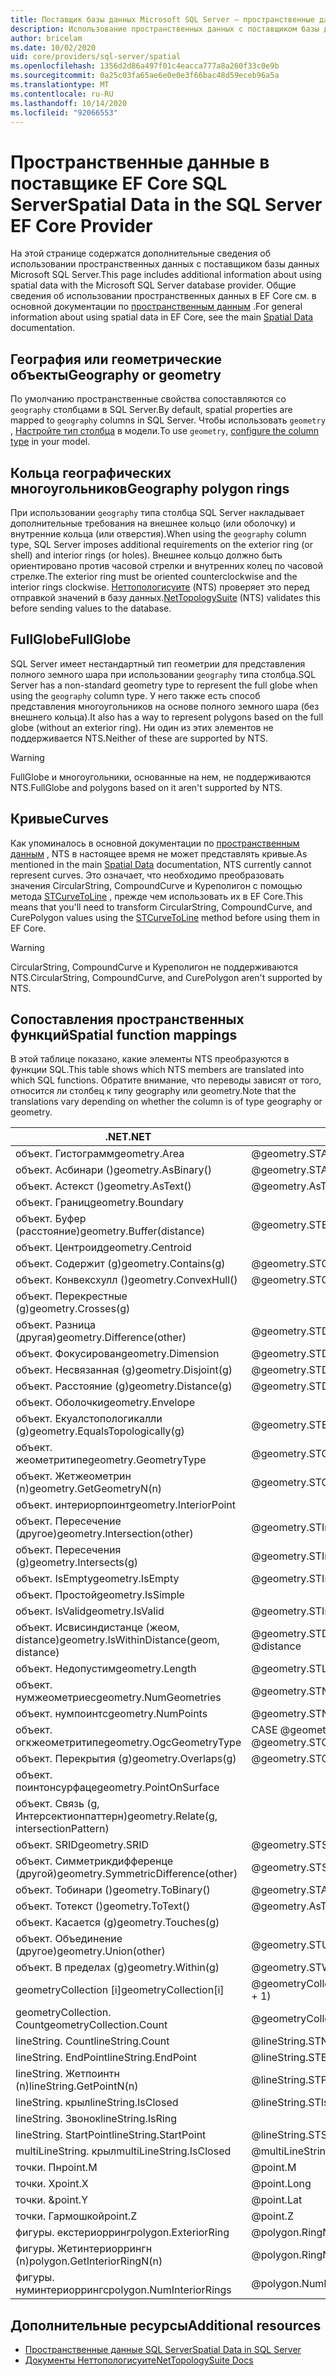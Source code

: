 ```yaml
---
title: Поставщик базы данных Microsoft SQL Server — пространственные данные EF Core
description: Использование пространственных данных с поставщиком базы данных Entity Framework Core Microsoft SQL Server
author: bricelam
ms.date: 10/02/2020
uid: core/providers/sql-server/spatial
ms.openlocfilehash: 1356d2d86a497f01c4eacca777a8a260f33c0e9b
ms.sourcegitcommit: 0a25c03fa65ae6e0e0e3f66bac48d59eceb96a5a
ms.translationtype: MT
ms.contentlocale: ru-RU
ms.lasthandoff: 10/14/2020
ms.locfileid: "92066553"
---
```

# <a name="spatial-data-in-the-sql-server-ef-core-provider"></a><span data-ttu-id="1e572-103">Пространственные данные в поставщике EF Core SQL Server</span><span class="sxs-lookup"><span data-stu-id="1e572-103">Spatial Data in the SQL Server EF Core Provider</span></span>

<span data-ttu-id="1e572-104">На этой странице содержатся дополнительные сведения об использовании пространственных данных с поставщиком базы данных Microsoft SQL Server.</span><span class="sxs-lookup"><span data-stu-id="1e572-104">This page includes additional information about using spatial data with the Microsoft SQL Server database provider.</span></span> <span data-ttu-id="1e572-105">Общие сведения об использовании пространственных данных в EF Core см. в основной документации по [пространственным данным](xref:core/modeling/spatial) .</span><span class="sxs-lookup"><span data-stu-id="1e572-105">For general information about using spatial data in EF Core, see the main [Spatial Data](xref:core/modeling/spatial) documentation.</span></span>

## <a name="geography-or-geometry"></a><span data-ttu-id="1e572-106">География или геометрические объекты</span><span class="sxs-lookup"><span data-stu-id="1e572-106">Geography or geometry</span></span>

<span data-ttu-id="1e572-107">По умолчанию пространственные свойства сопоставляются со `geography` столбцами в SQL Server.</span><span class="sxs-lookup"><span data-stu-id="1e572-107">By default, spatial properties are mapped to `geography` columns in SQL Server.</span></span> <span data-ttu-id="1e572-108">Чтобы использовать `geometry` , [Настройте тип столбца](xref:core/modeling/entity-properties#column-data-types) в модели.</span><span class="sxs-lookup"><span data-stu-id="1e572-108">To use `geometry`, [configure the column type](xref:core/modeling/entity-properties#column-data-types) in your model.</span></span>

## <a name="geography-polygon-rings"></a><span data-ttu-id="1e572-109">Кольца географических многоугольников</span><span class="sxs-lookup"><span data-stu-id="1e572-109">Geography polygon rings</span></span>

<span data-ttu-id="1e572-110">При использовании `geography` типа столбца SQL Server накладывает дополнительные требования на внешнее кольцо (или оболочку) и внутренние кольца (или отверстия).</span><span class="sxs-lookup"><span data-stu-id="1e572-110">When using the `geography` column type, SQL Server imposes additional requirements on the exterior ring (or shell) and interior rings (or holes).</span></span> <span data-ttu-id="1e572-111">Внешнее кольцо должно быть ориентировано против часовой стрелки и внутренних колец по часовой стрелке.</span><span class="sxs-lookup"><span data-stu-id="1e572-111">The exterior ring must be oriented counterclockwise and the interior rings clockwise.</span></span> <span data-ttu-id="1e572-112">[Неттопологисуите](https://nettopologysuite.github.io/NetTopologySuite/) (NTS) проверяет это перед отправкой значений в базу данных.</span><span class="sxs-lookup"><span data-stu-id="1e572-112">[NetTopologySuite](https://nettopologysuite.github.io/NetTopologySuite/) (NTS) validates this before sending values to the database.</span></span>

## <a name="fullglobe"></a><span data-ttu-id="1e572-113">FullGlobe</span><span class="sxs-lookup"><span data-stu-id="1e572-113">FullGlobe</span></span>

<span data-ttu-id="1e572-114">SQL Server имеет нестандартный тип геометрии для представления полного земного шара при использовании `geography` типа столбца.</span><span class="sxs-lookup"><span data-stu-id="1e572-114">SQL Server has a non-standard geometry type to represent the full globe when using the `geography` column type.</span></span> <span data-ttu-id="1e572-115">У него также есть способ представления многоугольников на основе полного земного шара (без внешнего кольца).</span><span class="sxs-lookup"><span data-stu-id="1e572-115">It also has a way to represent polygons based on the full globe (without an exterior ring).</span></span> <span data-ttu-id="1e572-116">Ни один из этих элементов не поддерживается NTS.</span><span class="sxs-lookup"><span data-stu-id="1e572-116">Neither of these are supported by NTS.</span></span>

> [!WARNING]
> <span data-ttu-id="1e572-117">FullGlobe и многоугольники, основанные на нем, не поддерживаются NTS.</span><span class="sxs-lookup"><span data-stu-id="1e572-117">FullGlobe and polygons based on it aren't supported by NTS.</span></span>

## <a name="curves"></a><span data-ttu-id="1e572-118">Кривые</span><span class="sxs-lookup"><span data-stu-id="1e572-118">Curves</span></span>

<span data-ttu-id="1e572-119">Как упоминалось в основной документации по [пространственным данным](xref:core/modeling/spatial) , NTS в настоящее время не может представлять кривые.</span><span class="sxs-lookup"><span data-stu-id="1e572-119">As mentioned in the main [Spatial Data](xref:core/modeling/spatial) documentation, NTS currently cannot represent curves.</span></span> <span data-ttu-id="1e572-120">Это означает, что необходимо преобразовать значения CircularString, CompoundCurve и Куреполигон с помощью метода [STCurveToLine](/sql/t-sql/spatial-geography/stcurvetoline-geography-data-type) , прежде чем использовать их в EF Core.</span><span class="sxs-lookup"><span data-stu-id="1e572-120">This means that you'll need to transform CircularString, CompoundCurve, and CurePolygon values using the [STCurveToLine](/sql/t-sql/spatial-geography/stcurvetoline-geography-data-type) method before using them in EF Core.</span></span>

> [!WARNING]
> <span data-ttu-id="1e572-121">CircularString, CompoundCurve и Куреполигон не поддерживаются NTS.</span><span class="sxs-lookup"><span data-stu-id="1e572-121">CircularString, CompoundCurve, and CurePolygon aren't supported by NTS.</span></span>

## <a name="spatial-function-mappings"></a><span data-ttu-id="1e572-122">Сопоставления пространственных функций</span><span class="sxs-lookup"><span data-stu-id="1e572-122">Spatial function mappings</span></span>

<span data-ttu-id="1e572-123">В этой таблице показано, какие элементы NTS преобразуются в функции SQL.</span><span class="sxs-lookup"><span data-stu-id="1e572-123">This table shows which NTS members are translated into which SQL functions.</span></span> <span data-ttu-id="1e572-124">Обратите внимание, что переводы зависят от того, относится ли столбец к типу geography или geometry.</span><span class="sxs-lookup"><span data-stu-id="1e572-124">Note that the translations vary depending on whether the column is of type geography or geometry.</span></span>

<span data-ttu-id="1e572-125">.NET</span><span class="sxs-lookup"><span data-stu-id="1e572-125">.NET</span></span>                                      | <span data-ttu-id="1e572-126">SQL (география)</span><span class="sxs-lookup"><span data-stu-id="1e572-126">SQL (geography)</span></span>                                              | <span data-ttu-id="1e572-127">SQL (геометрия)</span><span class="sxs-lookup"><span data-stu-id="1e572-127">SQL (geometry)</span></span>
----------------------------------------- | ------------------------------------------------------------ | --------------
<span data-ttu-id="1e572-128">объект. Гистограмм</span><span class="sxs-lookup"><span data-stu-id="1e572-128">geometry.Area</span></span>                             | <span data-ttu-id="1e572-129">@geometry.STArea()</span><span class="sxs-lookup"><span data-stu-id="1e572-129">@geometry.STArea()</span></span>                                           | <span data-ttu-id="1e572-130">@geometry.STArea()</span><span class="sxs-lookup"><span data-stu-id="1e572-130">@geometry.STArea()</span></span>
<span data-ttu-id="1e572-131">объект. Асбинари ()</span><span class="sxs-lookup"><span data-stu-id="1e572-131">geometry.AsBinary()</span></span>                       | <span data-ttu-id="1e572-132">@geometry.STAsBinary()</span><span class="sxs-lookup"><span data-stu-id="1e572-132">@geometry.STAsBinary()</span></span>                                       | <span data-ttu-id="1e572-133">@geometry.STAsBinary()</span><span class="sxs-lookup"><span data-stu-id="1e572-133">@geometry.STAsBinary()</span></span>
<span data-ttu-id="1e572-134">объект. Астекст ()</span><span class="sxs-lookup"><span data-stu-id="1e572-134">geometry.AsText()</span></span>                         | <span data-ttu-id="1e572-135">@geometry.AsTextZM()</span><span class="sxs-lookup"><span data-stu-id="1e572-135">@geometry.AsTextZM()</span></span>                                         | <span data-ttu-id="1e572-136">@geometry.AsTextZM()</span><span class="sxs-lookup"><span data-stu-id="1e572-136">@geometry.AsTextZM()</span></span>
<span data-ttu-id="1e572-137">объект. Границ</span><span class="sxs-lookup"><span data-stu-id="1e572-137">geometry.Boundary</span></span>                         |                                                              | <span data-ttu-id="1e572-138">@geometry.STBoundary()</span><span class="sxs-lookup"><span data-stu-id="1e572-138">@geometry.STBoundary()</span></span>
<span data-ttu-id="1e572-139">объект. Буфер (расстояние)</span><span class="sxs-lookup"><span data-stu-id="1e572-139">geometry.Buffer(distance)</span></span>                 | <span data-ttu-id="1e572-140">@geometry.STBuffer(@distance)</span><span class="sxs-lookup"><span data-stu-id="1e572-140">@geometry.STBuffer(@distance)</span></span>                                | <span data-ttu-id="1e572-141">@geometry.STBuffer(@distance)</span><span class="sxs-lookup"><span data-stu-id="1e572-141">@geometry.STBuffer(@distance)</span></span>
<span data-ttu-id="1e572-142">объект. Центроид</span><span class="sxs-lookup"><span data-stu-id="1e572-142">geometry.Centroid</span></span>                         |                                                              | <span data-ttu-id="1e572-143">@geometry.STCentroid()</span><span class="sxs-lookup"><span data-stu-id="1e572-143">@geometry.STCentroid()</span></span>
<span data-ttu-id="1e572-144">объект. Содержит (g)</span><span class="sxs-lookup"><span data-stu-id="1e572-144">geometry.Contains(g)</span></span>                      | <span data-ttu-id="1e572-145">@geometry.STContains(@g)</span><span class="sxs-lookup"><span data-stu-id="1e572-145">@geometry.STContains(@g)</span></span>                                     | <span data-ttu-id="1e572-146">@geometry.STContains(@g)</span><span class="sxs-lookup"><span data-stu-id="1e572-146">@geometry.STContains(@g)</span></span>
<span data-ttu-id="1e572-147">объект. Конвексхулл ()</span><span class="sxs-lookup"><span data-stu-id="1e572-147">geometry.ConvexHull()</span></span>                     | <span data-ttu-id="1e572-148">@geometry.STConvexHull()</span><span class="sxs-lookup"><span data-stu-id="1e572-148">@geometry.STConvexHull()</span></span>                                     | <span data-ttu-id="1e572-149">@geometry.STConvexHull()</span><span class="sxs-lookup"><span data-stu-id="1e572-149">@geometry.STConvexHull()</span></span>
<span data-ttu-id="1e572-150">объект. Перекрестные (g)</span><span class="sxs-lookup"><span data-stu-id="1e572-150">geometry.Crosses(g)</span></span>                       |                                                              | <span data-ttu-id="1e572-151">@geometry.STCrosses(@g)</span><span class="sxs-lookup"><span data-stu-id="1e572-151">@geometry.STCrosses(@g)</span></span>
<span data-ttu-id="1e572-152">объект. Разница (другая)</span><span class="sxs-lookup"><span data-stu-id="1e572-152">geometry.Difference(other)</span></span>                | <span data-ttu-id="1e572-153">@geometry.STDifference(@other)</span><span class="sxs-lookup"><span data-stu-id="1e572-153">@geometry.STDifference(@other)</span></span>                               | <span data-ttu-id="1e572-154">@geometry.STDifference(@other)</span><span class="sxs-lookup"><span data-stu-id="1e572-154">@geometry.STDifference(@other)</span></span>
<span data-ttu-id="1e572-155">объект. Фокусирован</span><span class="sxs-lookup"><span data-stu-id="1e572-155">geometry.Dimension</span></span>                        | <span data-ttu-id="1e572-156">@geometry.STDimension()</span><span class="sxs-lookup"><span data-stu-id="1e572-156">@geometry.STDimension()</span></span>                                      | <span data-ttu-id="1e572-157">@geometry.STDimension()</span><span class="sxs-lookup"><span data-stu-id="1e572-157">@geometry.STDimension()</span></span>
<span data-ttu-id="1e572-158">объект. Несвязанная (g)</span><span class="sxs-lookup"><span data-stu-id="1e572-158">geometry.Disjoint(g)</span></span>                      | <span data-ttu-id="1e572-159">@geometry.STDisjoint(@g)</span><span class="sxs-lookup"><span data-stu-id="1e572-159">@geometry.STDisjoint(@g)</span></span>                                     | <span data-ttu-id="1e572-160">@geometry.STDisjoint(@g)</span><span class="sxs-lookup"><span data-stu-id="1e572-160">@geometry.STDisjoint(@g)</span></span>
<span data-ttu-id="1e572-161">объект. Расстояние (g)</span><span class="sxs-lookup"><span data-stu-id="1e572-161">geometry.Distance(g)</span></span>                      | <span data-ttu-id="1e572-162">@geometry.STDistance(@g)</span><span class="sxs-lookup"><span data-stu-id="1e572-162">@geometry.STDistance(@g)</span></span>                                     | <span data-ttu-id="1e572-163">@geometry.STDistance(@g)</span><span class="sxs-lookup"><span data-stu-id="1e572-163">@geometry.STDistance(@g)</span></span>
<span data-ttu-id="1e572-164">объект. Оболочки</span><span class="sxs-lookup"><span data-stu-id="1e572-164">geometry.Envelope</span></span>                         |                                                              | <span data-ttu-id="1e572-165">@geometry.STEnvelope()</span><span class="sxs-lookup"><span data-stu-id="1e572-165">@geometry.STEnvelope()</span></span>
<span data-ttu-id="1e572-166">объект. Екуалстопологикалли (g)</span><span class="sxs-lookup"><span data-stu-id="1e572-166">geometry.EqualsTopologically(g)</span></span>           | <span data-ttu-id="1e572-167">@geometry.STEquals(@g)</span><span class="sxs-lookup"><span data-stu-id="1e572-167">@geometry.STEquals(@g)</span></span>                                       | <span data-ttu-id="1e572-168">@geometry.STEquals(@g)</span><span class="sxs-lookup"><span data-stu-id="1e572-168">@geometry.STEquals(@g)</span></span>
<span data-ttu-id="1e572-169">объект. жеометритипе</span><span class="sxs-lookup"><span data-stu-id="1e572-169">geometry.GeometryType</span></span>                     | <span data-ttu-id="1e572-170">@geometry.STGeometryType()</span><span class="sxs-lookup"><span data-stu-id="1e572-170">@geometry.STGeometryType()</span></span>                                   | <span data-ttu-id="1e572-171">@geometry.STGeometryType()</span><span class="sxs-lookup"><span data-stu-id="1e572-171">@geometry.STGeometryType()</span></span>
<span data-ttu-id="1e572-172">объект. Жетжеометрин (n)</span><span class="sxs-lookup"><span data-stu-id="1e572-172">geometry.GetGeometryN(n)</span></span>                  | <span data-ttu-id="1e572-173">@geometry.STGeometryN( @n + 1)</span><span class="sxs-lookup"><span data-stu-id="1e572-173">@geometry.STGeometryN(@n + 1)</span></span>                                | <span data-ttu-id="1e572-174">@geometry.STGeometryN( @n + 1)</span><span class="sxs-lookup"><span data-stu-id="1e572-174">@geometry.STGeometryN(@n + 1)</span></span>
<span data-ttu-id="1e572-175">объект. интериорпоинт</span><span class="sxs-lookup"><span data-stu-id="1e572-175">geometry.InteriorPoint</span></span>                    |                                                              | <span data-ttu-id="1e572-176">@geometry.STPointOnSurface()</span><span class="sxs-lookup"><span data-stu-id="1e572-176">@geometry.STPointOnSurface()</span></span>
<span data-ttu-id="1e572-177">объект. Пересечение (другое)</span><span class="sxs-lookup"><span data-stu-id="1e572-177">geometry.Intersection(other)</span></span>              | <span data-ttu-id="1e572-178">@geometry.STIntersection(@other)</span><span class="sxs-lookup"><span data-stu-id="1e572-178">@geometry.STIntersection(@other)</span></span>                             | <span data-ttu-id="1e572-179">@geometry.STIntersection(@other)</span><span class="sxs-lookup"><span data-stu-id="1e572-179">@geometry.STIntersection(@other)</span></span>
<span data-ttu-id="1e572-180">объект. Пересечения (g)</span><span class="sxs-lookup"><span data-stu-id="1e572-180">geometry.Intersects(g)</span></span>                    | <span data-ttu-id="1e572-181">@geometry.STIntersects(@g)</span><span class="sxs-lookup"><span data-stu-id="1e572-181">@geometry.STIntersects(@g)</span></span>                                   | <span data-ttu-id="1e572-182">@geometry.STIntersects(@g)</span><span class="sxs-lookup"><span data-stu-id="1e572-182">@geometry.STIntersects(@g)</span></span>
<span data-ttu-id="1e572-183">объект. IsEmpty</span><span class="sxs-lookup"><span data-stu-id="1e572-183">geometry.IsEmpty</span></span>                          | <span data-ttu-id="1e572-184">@geometry.STIsEmpty()</span><span class="sxs-lookup"><span data-stu-id="1e572-184">@geometry.STIsEmpty()</span></span>                                        | <span data-ttu-id="1e572-185">@geometry.STIsEmpty()</span><span class="sxs-lookup"><span data-stu-id="1e572-185">@geometry.STIsEmpty()</span></span>
<span data-ttu-id="1e572-186">объект. Простой</span><span class="sxs-lookup"><span data-stu-id="1e572-186">geometry.IsSimple</span></span>                         |                                                              | <span data-ttu-id="1e572-187">@geometry.STIsSimple()</span><span class="sxs-lookup"><span data-stu-id="1e572-187">@geometry.STIsSimple()</span></span>
<span data-ttu-id="1e572-188">объект. IsValid</span><span class="sxs-lookup"><span data-stu-id="1e572-188">geometry.IsValid</span></span>                          | <span data-ttu-id="1e572-189">@geometry.STIsValid()</span><span class="sxs-lookup"><span data-stu-id="1e572-189">@geometry.STIsValid()</span></span>                                        | <span data-ttu-id="1e572-190">@geometry.STIsValid()</span><span class="sxs-lookup"><span data-stu-id="1e572-190">@geometry.STIsValid()</span></span>
<span data-ttu-id="1e572-191">объект. Исвисиндистанце (жеом, distance)</span><span class="sxs-lookup"><span data-stu-id="1e572-191">geometry.IsWithinDistance(geom, distance)</span></span> | <span data-ttu-id="1e572-192">@geometry.STDistance( @geom ) <= @distance</span><span class="sxs-lookup"><span data-stu-id="1e572-192">@geometry.STDistance(@geom) <= @distance</span></span>                     | <span data-ttu-id="1e572-193">@geometry.STDistance( @geom ) <= @distance</span><span class="sxs-lookup"><span data-stu-id="1e572-193">@geometry.STDistance(@geom) <= @distance</span></span>
<span data-ttu-id="1e572-194">объект. Недопустим</span><span class="sxs-lookup"><span data-stu-id="1e572-194">geometry.Length</span></span>                           | <span data-ttu-id="1e572-195">@geometry.STLength()</span><span class="sxs-lookup"><span data-stu-id="1e572-195">@geometry.STLength()</span></span>                                         | <span data-ttu-id="1e572-196">@geometry.STLength()</span><span class="sxs-lookup"><span data-stu-id="1e572-196">@geometry.STLength()</span></span>
<span data-ttu-id="1e572-197">объект. нумжеометриес</span><span class="sxs-lookup"><span data-stu-id="1e572-197">geometry.NumGeometries</span></span>                    | <span data-ttu-id="1e572-198">@geometry.STNumGeometries()</span><span class="sxs-lookup"><span data-stu-id="1e572-198">@geometry.STNumGeometries()</span></span>                                  | <span data-ttu-id="1e572-199">@geometry.STNumGeometries()</span><span class="sxs-lookup"><span data-stu-id="1e572-199">@geometry.STNumGeometries()</span></span>
<span data-ttu-id="1e572-200">объект. нумпоинтс</span><span class="sxs-lookup"><span data-stu-id="1e572-200">geometry.NumPoints</span></span>                        | <span data-ttu-id="1e572-201">@geometry.STNumPoints()</span><span class="sxs-lookup"><span data-stu-id="1e572-201">@geometry.STNumPoints()</span></span>                                      | <span data-ttu-id="1e572-202">@geometry.STNumPoints()</span><span class="sxs-lookup"><span data-stu-id="1e572-202">@geometry.STNumPoints()</span></span>
<span data-ttu-id="1e572-203">объект. огкжеометритипе</span><span class="sxs-lookup"><span data-stu-id="1e572-203">geometry.OgcGeometryType</span></span>                  | <span data-ttu-id="1e572-204">CASE @geometry.STGeometryType (), когда н'поинт ' then 1... КОНЦЕ</span><span class="sxs-lookup"><span data-stu-id="1e572-204">CASE @geometry.STGeometryType() WHEN N'Point' THEN 1 ... END</span></span> | <span data-ttu-id="1e572-205">CASE @geometry.STGeometryType (), когда н'поинт ' then 1... КОНЦЕ</span><span class="sxs-lookup"><span data-stu-id="1e572-205">CASE @geometry.STGeometryType() WHEN N'Point' THEN 1 ... END</span></span>
<span data-ttu-id="1e572-206">объект. Перекрытия (g)</span><span class="sxs-lookup"><span data-stu-id="1e572-206">geometry.Overlaps(g)</span></span>                      | <span data-ttu-id="1e572-207">@geometry.STOverlaps(@g)</span><span class="sxs-lookup"><span data-stu-id="1e572-207">@geometry.STOverlaps(@g)</span></span>                                     | <span data-ttu-id="1e572-208">@geometry.STOverlaps(@g)</span><span class="sxs-lookup"><span data-stu-id="1e572-208">@geometry.STOverlaps(@g)</span></span>
<span data-ttu-id="1e572-209">объект. поинтонсурфаце</span><span class="sxs-lookup"><span data-stu-id="1e572-209">geometry.PointOnSurface</span></span>                   |                                                              | <span data-ttu-id="1e572-210">@geometry.STPointOnSurface()</span><span class="sxs-lookup"><span data-stu-id="1e572-210">@geometry.STPointOnSurface()</span></span>
<span data-ttu-id="1e572-211">объект. Связь (g, Интерсектионпаттерн)</span><span class="sxs-lookup"><span data-stu-id="1e572-211">geometry.Relate(g, intersectionPattern)</span></span>   |                                                              | <span data-ttu-id="1e572-212">@geometry.STRelate(@g, @intersectionPattern)</span><span class="sxs-lookup"><span data-stu-id="1e572-212">@geometry.STRelate(@g, @intersectionPattern)</span></span>
<span data-ttu-id="1e572-213">объект. SRID</span><span class="sxs-lookup"><span data-stu-id="1e572-213">geometry.SRID</span></span>                             | @geometry.STSrid                                             | @geometry.STSrid
<span data-ttu-id="1e572-214">объект. Симметрикдифференце (другой)</span><span class="sxs-lookup"><span data-stu-id="1e572-214">geometry.SymmetricDifference(other)</span></span>       | <span data-ttu-id="1e572-215">@geometry.STSymDifference(@other)</span><span class="sxs-lookup"><span data-stu-id="1e572-215">@geometry.STSymDifference(@other)</span></span>                            | <span data-ttu-id="1e572-216">@geometry.STSymDifference(@other)</span><span class="sxs-lookup"><span data-stu-id="1e572-216">@geometry.STSymDifference(@other)</span></span>
<span data-ttu-id="1e572-217">объект. Тобинари ()</span><span class="sxs-lookup"><span data-stu-id="1e572-217">geometry.ToBinary()</span></span>                       | <span data-ttu-id="1e572-218">@geometry.STAsBinary()</span><span class="sxs-lookup"><span data-stu-id="1e572-218">@geometry.STAsBinary()</span></span>                                       | <span data-ttu-id="1e572-219">@geometry.STAsBinary()</span><span class="sxs-lookup"><span data-stu-id="1e572-219">@geometry.STAsBinary()</span></span>
<span data-ttu-id="1e572-220">объект. Тотекст ()</span><span class="sxs-lookup"><span data-stu-id="1e572-220">geometry.ToText()</span></span>                         | <span data-ttu-id="1e572-221">@geometry.AsTextZM()</span><span class="sxs-lookup"><span data-stu-id="1e572-221">@geometry.AsTextZM()</span></span>                                         | <span data-ttu-id="1e572-222">@geometry.AsTextZM()</span><span class="sxs-lookup"><span data-stu-id="1e572-222">@geometry.AsTextZM()</span></span>
<span data-ttu-id="1e572-223">объект. Касается (g)</span><span class="sxs-lookup"><span data-stu-id="1e572-223">geometry.Touches(g)</span></span>                       |                                                              | <span data-ttu-id="1e572-224">@geometry.STTouches(@g)</span><span class="sxs-lookup"><span data-stu-id="1e572-224">@geometry.STTouches(@g)</span></span>
<span data-ttu-id="1e572-225">объект. Объединение (другое)</span><span class="sxs-lookup"><span data-stu-id="1e572-225">geometry.Union(other)</span></span>                     | <span data-ttu-id="1e572-226">@geometry.STUnion(@other)</span><span class="sxs-lookup"><span data-stu-id="1e572-226">@geometry.STUnion(@other)</span></span>                                    | <span data-ttu-id="1e572-227">@geometry.STUnion(@other)</span><span class="sxs-lookup"><span data-stu-id="1e572-227">@geometry.STUnion(@other)</span></span>
<span data-ttu-id="1e572-228">объект. В пределах (g)</span><span class="sxs-lookup"><span data-stu-id="1e572-228">geometry.Within(g)</span></span>                        | <span data-ttu-id="1e572-229">@geometry.STWithin(@g)</span><span class="sxs-lookup"><span data-stu-id="1e572-229">@geometry.STWithin(@g)</span></span>                                       | <span data-ttu-id="1e572-230">@geometry.STWithin(@g)</span><span class="sxs-lookup"><span data-stu-id="1e572-230">@geometry.STWithin(@g)</span></span>
<span data-ttu-id="1e572-231">geometryCollection [i]</span><span class="sxs-lookup"><span data-stu-id="1e572-231">geometryCollection[i]</span></span>                     | <span data-ttu-id="1e572-232">@geometryCollection.STGeometryN( @i + 1)</span><span class="sxs-lookup"><span data-stu-id="1e572-232">@geometryCollection.STGeometryN(@i + 1)</span></span>                      | <span data-ttu-id="1e572-233">@geometryCollection.STGeometryN( @i + 1)</span><span class="sxs-lookup"><span data-stu-id="1e572-233">@geometryCollection.STGeometryN(@i + 1)</span></span>
<span data-ttu-id="1e572-234">geometryCollection. Count</span><span class="sxs-lookup"><span data-stu-id="1e572-234">geometryCollection.Count</span></span>                  | <span data-ttu-id="1e572-235">@geometryCollection.STNumGeometries()</span><span class="sxs-lookup"><span data-stu-id="1e572-235">@geometryCollection.STNumGeometries()</span></span>                        | <span data-ttu-id="1e572-236">@geometryCollection.STNumGeometries()</span><span class="sxs-lookup"><span data-stu-id="1e572-236">@geometryCollection.STNumGeometries()</span></span>
<span data-ttu-id="1e572-237">lineString. Count</span><span class="sxs-lookup"><span data-stu-id="1e572-237">lineString.Count</span></span>                          | <span data-ttu-id="1e572-238">@lineString.STNumPoints()</span><span class="sxs-lookup"><span data-stu-id="1e572-238">@lineString.STNumPoints()</span></span>                                    | <span data-ttu-id="1e572-239">@lineString.STNumPoints()</span><span class="sxs-lookup"><span data-stu-id="1e572-239">@lineString.STNumPoints()</span></span>
<span data-ttu-id="1e572-240">lineString. EndPoint</span><span class="sxs-lookup"><span data-stu-id="1e572-240">lineString.EndPoint</span></span>                       | <span data-ttu-id="1e572-241">@lineString.STEndPoint()</span><span class="sxs-lookup"><span data-stu-id="1e572-241">@lineString.STEndPoint()</span></span>                                     | <span data-ttu-id="1e572-242">@lineString.STEndPoint()</span><span class="sxs-lookup"><span data-stu-id="1e572-242">@lineString.STEndPoint()</span></span>
<span data-ttu-id="1e572-243">lineString. Жетпоинтн (n)</span><span class="sxs-lookup"><span data-stu-id="1e572-243">lineString.GetPointN(n)</span></span>                   | <span data-ttu-id="1e572-244">@lineString.STPointN( @n + 1)</span><span class="sxs-lookup"><span data-stu-id="1e572-244">@lineString.STPointN(@n + 1)</span></span>                                 | <span data-ttu-id="1e572-245">@lineString.STPointN( @n + 1)</span><span class="sxs-lookup"><span data-stu-id="1e572-245">@lineString.STPointN(@n + 1)</span></span>
<span data-ttu-id="1e572-246">lineString. крыл</span><span class="sxs-lookup"><span data-stu-id="1e572-246">lineString.IsClosed</span></span>                       | <span data-ttu-id="1e572-247">@lineString.STIsClosed()</span><span class="sxs-lookup"><span data-stu-id="1e572-247">@lineString.STIsClosed()</span></span>                                     | <span data-ttu-id="1e572-248">@lineString.STIsClosed()</span><span class="sxs-lookup"><span data-stu-id="1e572-248">@lineString.STIsClosed()</span></span>
<span data-ttu-id="1e572-249">lineString. Звонок</span><span class="sxs-lookup"><span data-stu-id="1e572-249">lineString.IsRing</span></span>                         |                                                              | <span data-ttu-id="1e572-250">@lineString.IsRing()</span><span class="sxs-lookup"><span data-stu-id="1e572-250">@lineString.IsRing()</span></span>
<span data-ttu-id="1e572-251">lineString. StartPoint</span><span class="sxs-lookup"><span data-stu-id="1e572-251">lineString.StartPoint</span></span>                     | <span data-ttu-id="1e572-252">@lineString.STStartPoint()</span><span class="sxs-lookup"><span data-stu-id="1e572-252">@lineString.STStartPoint()</span></span>                                   | <span data-ttu-id="1e572-253">@lineString.STStartPoint()</span><span class="sxs-lookup"><span data-stu-id="1e572-253">@lineString.STStartPoint()</span></span>
<span data-ttu-id="1e572-254">multiLineString. крыл</span><span class="sxs-lookup"><span data-stu-id="1e572-254">multiLineString.IsClosed</span></span>                  | <span data-ttu-id="1e572-255">@multiLineString.STIsClosed()</span><span class="sxs-lookup"><span data-stu-id="1e572-255">@multiLineString.STIsClosed()</span></span>                                | <span data-ttu-id="1e572-256">@multiLineString.STIsClosed()</span><span class="sxs-lookup"><span data-stu-id="1e572-256">@multiLineString.STIsClosed()</span></span>
<span data-ttu-id="1e572-257">точки. Пн</span><span class="sxs-lookup"><span data-stu-id="1e572-257">point.M</span></span>                                   | @point.M                                                     | @point.M
<span data-ttu-id="1e572-258">точки. X</span><span class="sxs-lookup"><span data-stu-id="1e572-258">point.X</span></span>                                   | @point.Long                                                  | @point.STX
<span data-ttu-id="1e572-259">точки. &</span><span class="sxs-lookup"><span data-stu-id="1e572-259">point.Y</span></span>                                   | @point.Lat                                                   | @point.STY
<span data-ttu-id="1e572-260">точки. Гармошкой</span><span class="sxs-lookup"><span data-stu-id="1e572-260">point.Z</span></span>                                   | @point.Z                                                     | @point.Z
<span data-ttu-id="1e572-261">фигуры. екстериорринг</span><span class="sxs-lookup"><span data-stu-id="1e572-261">polygon.ExteriorRing</span></span>                      | <span data-ttu-id="1e572-262">@polygon.RingNодного</span><span class="sxs-lookup"><span data-stu-id="1e572-262">@polygon.RingN(1)</span></span>                                            | <span data-ttu-id="1e572-263">@polygon.STExteriorRing()</span><span class="sxs-lookup"><span data-stu-id="1e572-263">@polygon.STExteriorRing()</span></span>
<span data-ttu-id="1e572-264">фигуры. Жетинтериоррингн (n)</span><span class="sxs-lookup"><span data-stu-id="1e572-264">polygon.GetInteriorRingN(n)</span></span>               | <span data-ttu-id="1e572-265">@polygon.RingN( @n + 2)</span><span class="sxs-lookup"><span data-stu-id="1e572-265">@polygon.RingN(@n + 2)</span></span>                                       | <span data-ttu-id="1e572-266">@polygon.STInteriorRingN( @n + 1)</span><span class="sxs-lookup"><span data-stu-id="1e572-266">@polygon.STInteriorRingN(@n + 1)</span></span>
<span data-ttu-id="1e572-267">фигуры. нуминтериоррингс</span><span class="sxs-lookup"><span data-stu-id="1e572-267">polygon.NumInteriorRings</span></span>                  | <span data-ttu-id="1e572-268">@polygon.NumRings() — 1</span><span class="sxs-lookup"><span data-stu-id="1e572-268">@polygon.NumRings() - 1</span></span>                                      | <span data-ttu-id="1e572-269">@polygon.STNumInteriorRing()</span><span class="sxs-lookup"><span data-stu-id="1e572-269">@polygon.STNumInteriorRing()</span></span>

## <a name="additional-resources"></a><span data-ttu-id="1e572-270">Дополнительные ресурсы</span><span class="sxs-lookup"><span data-stu-id="1e572-270">Additional resources</span></span>

* [<span data-ttu-id="1e572-271">Пространственные данные SQL Server</span><span class="sxs-lookup"><span data-stu-id="1e572-271">Spatial Data in SQL Server</span></span>](/sql/relational-databases/spatial/spatial-data-sql-server)
* [<span data-ttu-id="1e572-272">Документы Неттопологисуите</span><span class="sxs-lookup"><span data-stu-id="1e572-272">NetTopologySuite Docs</span></span>](https://nettopologysuite.github.io/NetTopologySuite/)
